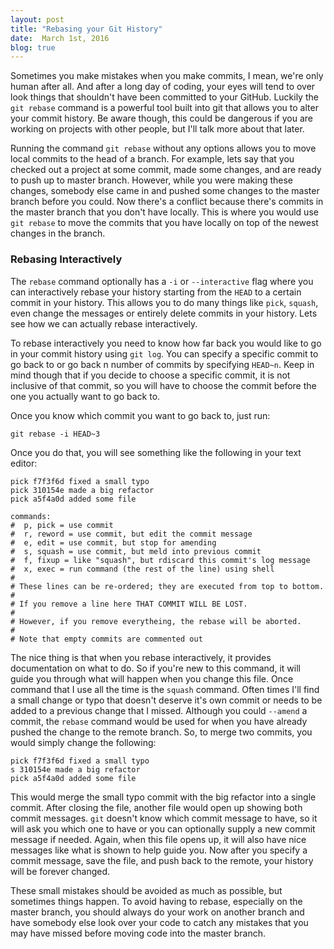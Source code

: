 ```yaml
---
layout: post
title: "Rebasing your Git History"
date:  March 1st, 2016
blog: true
---
```


Sometimes you make mistakes when you make commits, I mean, we're only human after all. And after a long day of coding, your eyes will tend to over look things that shouldn't have been committed to your GitHub. Luckily the `git rebase` command is a powerful tool built into git that allows you to alter your commit history. Be aware though, this could be dangerous if you are working on projects with other people, but I'll talk more about that later.

Running the command `git rebase` without any options allows you to move local commits to the head of a branch. For example, lets say that you checked out a project at some commit, made some changes, and are ready to push up to master branch. However, while you were making these changes, somebody else came in and pushed some changes to the master branch before you could. Now there's a conflict because there's commits in the master branch that you don't have locally. This is where you would use `git rebase` to move the commits that you have locally on top of the newest changes in the branch.  

### Rebasing Interactively

The `rebase` command optionally has a `-i` or `--interactive` flag where you can interactively rebase your history starting from the `HEAD` to a certain commit in your history. This allows you to do many things like `pick`, `squash`, even change the messages or entirely delete commits in your history. Lets see how we can actually rebase interactively.

To rebase interactively you need to know how far back you would like to go in your commit history using `git log`. You can specify a specific commit to go back to or go back n number of commits by specifying `HEAD~n`. Keep in mind though that if you decide to choose a specific commit, it is not inclusive of that commit, so you will have to choose the commit before the one you actually want to go back to.

Once you know which commit you want to go back to, just run:

`git rebase -i HEAD~3` 

Once you do that, you will see something like the following in your text editor:

    pick f7f3f6d fixed a small typo
    pick 310154e made a big refactor
    pick a5f4a0d added some file

    commands:
    #  p, pick = use commit
    #  r, reword = use commit, but edit the commit message
    #  e, edit = use commit, but stop for amending
    #  s, squash = use commit, but meld into previous commit
    #  f, fixup = like "squash", but rdiscard this commit's log message
    #  x, exec = run command (the rest of the line) using shell
    #
    # These lines can be re-ordered; they are executed from top to bottom.
    #
    # If you remove a line here THAT COMMIT WILL BE LOST.
    #
    # However, if you remove everytheing, the rebase will be aborted.
    #
    # Note that empty commits are commented out

The nice thing is that when you rebase interactively, it provides documentation on what to do. So if you're new to this command, it will guide you through what will happen when you change this file. Once command that I use all the time is the `squash` command. Often times I'll find a small change or typo that doesn't deserve it's own commit or needs to be added to a previous change that I missed. Although you could `--amend` a commit, the `rebase` command would be used for when you have already pushed the change to the remote branch. So, to merge two commits, you would simply change the following: 

    pick f7f3f6d fixed a small typo
    s 310154e made a big refactor
    pick a5f4a0d added some file


This would merge the small typo commit with the big refactor into a single commit. After closing the file, another file would open up showing both commit messages. `git` doesn't know which commit message to have, so it will ask you which one to have or you can optionally supply a new commit message if needed. Again, when this file opens up, it will also have nice messages like what is shown to help guide you. Now after you specify a commit message, save the file, and push back to the remote, your history will be forever changed.

These small mistakes should be avoided as much as possible, but sometimes things happen. To avoid having to rebase, especially on the master branch, you should always do your work on another branch and have somebody else look over your code to catch any mistakes that you may have missed before moving code into the master branch.
